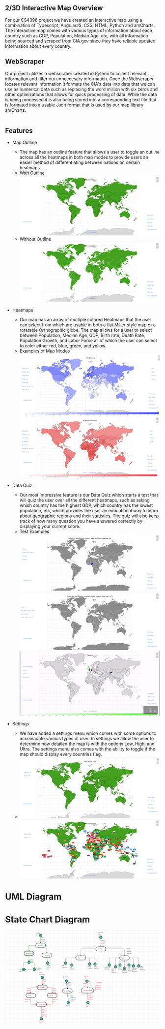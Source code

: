 ## 2/3D Interactive Map Overview 

For our CS4398 project we have created an interactive map using a combination of Typescript, AngularJS, CSS, HTML, Python and amCharts.
  The Interactive map comes with various types of information about each country such as GDP, Population, Median Age, etc, with all information being sourced and scraped from CIA.gov since they have reliable updated information about every country.  
 
## WebScraper
Our project utilizes a webscraper created in Python to collect relevant information and filter out unneccesary information.  Once the Webscraper locates relevant information it formats the CIA's data into data that we can use as numerical data such as replacing the word million with six zeros and other optimizations that allows for quick processing of data. While the data is being processed it is also being stored into a corresponding text file that is formated into a usable Json format that is used by our map library amCharts.  
<image of scraped files>
  
## Features
* Map Outline
  * The map has an outline feature that allows a user to toggle an outline across all the heatmaps in both map modes to provide users an easier method of differentiating between nations on certain heatmaps 
  * With Outline ![Outline](https://github.com/Spring-2020-SoftwareEng/2-3D-Interactive-Map/blob/test/MapImages/Outline.png)
  * Without Outline ![W/Outline](https://github.com/Spring-2020-SoftwareEng/2-3D-Interactive-Map/blob/test/MapImages/nooutline.png)
  
* Heatmaps
  * Our map has an array of multiple colored Heatmaps that the user can select from which are usable in both a flat Miller style map or a rotatable Orthographic globe. The map allows for a user to select between Population, Median Age, GDP, Birth rate, Death Rate, Population Growth, and Labor Force all of which the user can select to color either red, blue, green, and yellow. 
  * Examples of Map Modes ![Median2D](https://github.com/Spring-2020-SoftwareEng/2-3D-Interactive-Map/blob/test/MapImages/Median%20age%20miller.png) ![Pop2D](https://github.com/Spring-2020-SoftwareEng/2-3D-Interactive-Map/blob/test/MapImages/Population%20pic.png)
  
* Data Quiz
  * Our most impressive feature is our Data Quiz which starts a test that will quiz the user over all the different heatmaps, such as asking which country has the highest GDP, which country has the lowest population, etc, which provides the user an educational way to learn about geographic regions and their statistics. The quiz will also keep track of how many question you have answered correctly by displaying your current score.  <maps of test examples>
  * Test Examples  ![Test2D](https://github.com/Spring-2020-SoftwareEng/2-3D-Interactive-Map/blob/test/MapImages/millertest1.png) ![Test2D](https://github.com/Spring-2020-SoftwareEng/2-3D-Interactive-Map/blob/test/MapImages/millertest2.png)![Testgif](https://github.com/Spring-2020-SoftwareEng/2-3D-Interactive-Map/blob/test/MapImages/TestFunc.gif) 

* Settings
  * We have added a settings menu which comes with some options to accomadate various types of user. In settings we allow the user to determine how detailed the map is with the options Low, High, and Ultra. The settings menu also comes with the ability to toggle if the map should display every countries flag. 
  * ![Settings](https://github.com/Spring-2020-SoftwareEng/2-3D-Interactive-Map/blob/test/MapImages/millerSettings.png) ![SettingsAlt](https://github.com/Spring-2020-SoftwareEng/2-3D-Interactive-Map/blob/test/MapImages/millerSettingsalt.png)
  
# UML Diagram
 <picture of UML>

# State Chart Diagram
 ![StateChart](https://github.com/Spring-2020-SoftwareEng/2-3D-Interactive-Map/blob/test/MapImages/Statechart.png)
